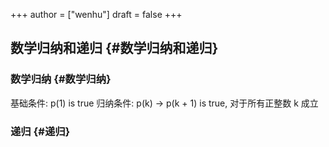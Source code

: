 +++
author = ["wenhu"]
draft = false
+++

## 数学归纳和递归 {#数学归纳和递归}


### 数学归纳 {#数学归纳}

基础条件: p(1) is true
归纳条件: p(k) -&gt; p(k + 1) is true, 对于所有正整数 k 成立


### 递归 {#递归}
